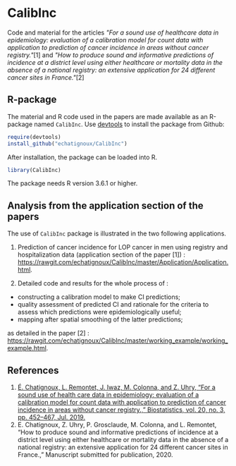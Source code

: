 CalibInc
========

Code and material for the articles *"For a sound use of healthcare
data in epidemiology: evaluation of a calibration model for count data with
application to prediction of cancer incidence in areas without cancer
registry."*[1] and *"How to produce sound and informative predictions of incidence at a district level using either healthcare or mortality data in the absence of a national registry: an extensive application for 24 different cancer sites in France."*[2]

R-package
---------

The material and R code used in the papers are made available as an R-package named `CalibInc`. Use [devtools](https://github.com/hadley/devtools) to install the package from Github:

``` r
require(devtools)
install_github("echatignoux/CalibInc")
```

After installation, the package can be loaded into R.

``` r
library(CalibInc)
```

The package needs R version 3.6.1 or higher.

Analysis from the application section of the papers
--------------------------------------------------

The use of `CalibInc` package is illustrated in the two following applications. 

1. Prediction of cancer incidence for LOP cancer in men using registry and
hospitalization data (application section of the paper [1]) : <https://rawgit.com/echatignoux/CalibInc/master/Application/Application.html>.

2. Detailed code and results for the whole process of :

* constructing a calibration model to make CI predictions; 
* quality assessment of predicted CI and rationale for the criteria to assess which predictions were epidemiologically useful; 
* mapping after spatial smoothing of the latter predictions;

as detailed in the paper [2] : <https://rawgit.com/echatignoux/CalibInc/master/working_example/working_example.html>.


References
----------
1. [É. Chatignoux, L. Remontet, J. Iwaz, M. Colonna, and Z. Uhry, “For a sound use of health care data in epidemiology: evaluation of a calibration model for count data with application to prediction of cancer incidence in areas without cancer registry.,” Biostatistics, vol. 20, no. 3, pp. 452–467, Jul. 2019.](https://academic.oup.com/biostatistics/advance-article/doi/10.1093/biostatistics/kxy012/4956170)
2. E. Chatignoux, Z. Uhry, P. Grosclaude, M. Colonna, and L. Remontet, “How to produce sound and informative predictions of incidence at a district level using either healthcare or mortality data in the absence of a national registry: an extensive application for 24 different cancer sites in France.,” Manuscript submitted 
     for publication, 2020.



